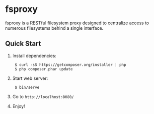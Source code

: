 # fsproxy

fsproxy is a RESTful filesystem proxy designed to centralize access to
numerous filesystems behind a single interface.

## Quick Start

1. Install dependencies:

        $ curl -sS https://getcomposer.org/installer | php
        $ php composer.phar update

2. Start web server:

        $ bin/serve

3. Go to `http://localhost:8080/`

4. Enjoy!
